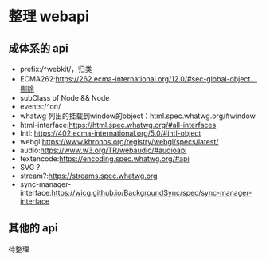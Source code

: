 # 整理 webapi

## 成体系的 api

- prefix:/^webkit/，归类
- ECMA262:https://262.ecma-international.org/12.0/#sec-global-object，剔除
- subClass of Node && Node
- events:/^on/
- whatwg 列出的挂载到window的object：html.spec.whatwg.org/#window
- html-interface:https://html.spec.whatwg.org/#all-interfaces
- Intl: https://402.ecma-international.org/5.0/#intl-object
- webgl:https://www.khronos.org/registry/webgl/specs/latest/
- audio:https://www.w3.org/TR/webaudio/#audioapi
- textencode:https://encoding.spec.whatwg.org/#api
- SVG ?
- stream?:https://streams.spec.whatwg.org
- sync-manager-interface:https://wicg.github.io/BackgroundSync/spec/sync-manager-interface

## 其他的 api

待整理
